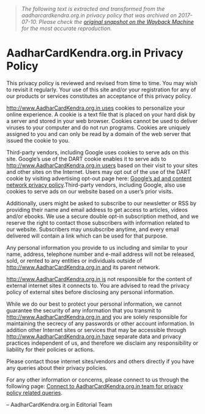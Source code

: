 > *The following text is extracted and transformed from the aadharcardkendra.org.in privacy policy that was archived on 2017-07-10. Please check the [original snapshot on the Wayback Machine](https://web.archive.org/web/20170710101620id_/http%3A//www.aadharcardkendra.org.in/privacy-policy) for the most accurate reproduction.*

# AadharCardKendra.org.in Privacy Policy

This privacy policy is reviewed and revised from time to time. You may wish to revisit it regularly. Your use of this site and/or your registration for any of our products or services constitutes an acceptance of this privacy policy.

http://www.AadharCardKendra.org.in uses cookies to personalize your online experience. A cookie is a text file that is placed on your hard disk by a server and stored in your web browser. Cookies cannot be used to deliver viruses to your computer and do not run programs. Cookies are uniquely assigned to you and can only be read by a domain of the web server that issued the cookie to you.

Third-party vendors, including Google uses cookies to serve ads on this site. Google’s use of the DART cookie enables it to serve ads to http://www.AadharCardKendra.org.in users based on their visit to your sites and other sites on the Internet. Users may opt out of the use of the DART cookie by visiting advertising opt-out page here: [Google’s ad and content network privacy policy](http://www.google.com/privacy_ads.html).Third-party vendors, including Google, also use cookies to serve ads on our website based on a user’s prior visits.

Additionally, users might be asked to subscribe to our newsletter or RSS by providing their name and email address to get access to articles, videos and/or ebooks. We use a secure double opt-in subscription method, and we reserve the right to contact those subscribers with information related to our website. Subscribers may unsubscribe anytime, and every email delivered will contain a link which can be used for that purpose.

Any personal information you provide to us including and similar to your name, address, telephone number and e-mail address will not be released, sold, or rented to any entities or individuals outside of http://www.AadharCardKendra.org.in and its parent network.

http://www.AadharCardKendra.org.in is not responsible for the content of external internet sites it connects to. You are advised to read the privacy policy of external sites before disclosing any personal information.

While we do our best to protect your personal information, we cannot guarantee the security of any information that you transmit to http://www.AadharCardKendra.org.in and you are solely responsible for maintaining the secrecy of any passwords or other account information. In addition other Internet sites or services that may be accessible through http://www.AadharCardKendra.org.in have separate data and privacy practices independent of us, and therefore we disclaim any responsibility or liability for their policies or actions.

Please contact those internet sites/vendors and others directly if you have any queries about their privacy policies.

For any other information or concerns, please connect to us through the following page: [Connect to AadharCardKendra.org.in team for privacy policy related queries](http://www.aadharcardkendra.org.in/contact).

– AadharCardKendra.org.in Editorial Team
